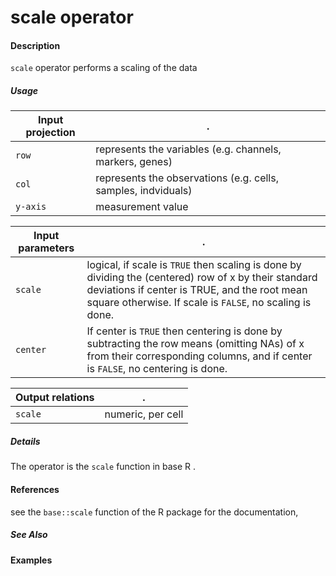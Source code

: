 # scale operator

#### Description
`scale` operator performs a scaling of the data

##### Usage
Input projection|.
---|---
`row`   | represents the variables (e.g. channels, markers, genes)
`col`   | represents the observations (e.g. cells, samples, indviduals) 
`y-axis`| measurement value


Input parameters|.
---|---
`scale`   | logical, if scale is `TRUE` then scaling is done by dividing the (centered) row of x by their standard deviations if center is TRUE, and the root mean square otherwise. If scale is `FALSE`, no scaling is done.
`center`  | If center is `TRUE` then centering is done by subtracting the row means (omitting NAs) of x from their corresponding columns, and if center is `FALSE`, no centering is done.


Output relations|.
---|---
`scale`| numeric, per cell

##### Details
The operator is the `scale` function in base R .


#### References
see the `base::scale` function of the R package for the documentation, 


##### See Also


#### Examples



